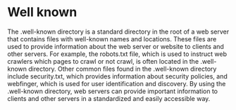 # Well known

The .well-known directory is a standard directory in the root of a web server that contains files with well-known names and locations. These files are used to provide information about the web server or website to clients and other servers. For example, the robots.txt file, which is used to instruct web crawlers which pages to crawl or not crawl, is often located in the .well-known directory. Other common files found in the .well-known directory include security.txt, which provides information about security policies, and webfinger, which is used for user identification and discovery. By using the .well-known directory, web servers can provide important information to clients and other servers in a standardized and easily accessible way.